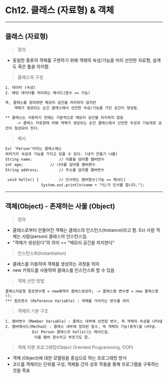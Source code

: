 # Ch12. 클래스 (자료형) & 객체
---
클래스 (자료형)
---
> 정의<br>
- 동일한 종류의 객체를 구현하기 위해 객체의 속성/기능을 미리 선언한 자료형, 설계도 혹은 틀을 의미함.

> 클래스의 구성<br>
```
1. 데이터 (속성)
2. 해당 데이터를 처리하는 메서드(함수 == 기능)
		
즉, 클래스를 정의하면 메모리 공간을 차지하지 않지만
    객체가 생성되는 순간 클래스에서 선언한 속성/기능을 가진 공간이 형성됨.

** 클래스는 사용하기 전에는 기본적으로 메모리 공간을 차지하지 않음
     -> 클래스 자료형에 의해 객체가 생성되는 순간 클래스에서 선언한 속성과 기능대로 공간이 형성되어 진다.
```
> 예시<br>
```	
Ex) 'Person'이라는 클래스에는
여러가지 속성과 기능을 가지고 있을 수 있다. (내가 만들기 나름)
String name;			// 이름을 담아줄 멤버변수
int age;			// 나이를 담아줄 멤버변수
String address;			// 주소를 담아줄 멤버변수
		
 void hello() {			// 인사하는 멤버함수(기능 == 메서드)
				System.out.println(name + "이/가 인사를 합니다.");
```
---
객체(Object) - 존재하는 사물 (Object) <br>
---
> 정의<br>
- 클래스로부터 만들어진 객체는 클래스의 인스턴스(Instance)라고 함.
		 Ex) 사람 객체는 사람(person) 클래스의 인스턴스임.
- "객체가 생성된다"의 의미 == "메모리 공간을 차지한다"
> 인스턴스화(Instantiation)<br>
- 클래스를 이용하여 객체를 생성하는 과정을 의미
- new 키워드를 사용하여 클래스를 인스턴스화 할 수 있음
> 객체 선언 방법<br>
```
클래스자료형 참조변수명 = new예약어 클래스생성자; -> 클래스명 변수명 = new 클래스명();
*** 참조변수 (Reference Variable) : 객체를 가리키는 변수를 의미
```
> 객체의 기본 구조<br>
```
1. 멤버변수 (Member Variable) : 클래스 내부에 선언된 변수, 즉 객체의 속성을 나타냄
2. 멤버메서드(Method) : 클래스 내부에 정의된 함수, 즉 객체의 기능(동작)을 나타냄.
		 	Ex) Person 클래스의 hello()는 메서드임.
			 이를 멤버 함수라고 부르기도 함.
```
> 객체 지향 프로그래밍(Object Oriented Programming, OOP)<br>
- 객체 (Object)에 대한 모델링을 중심으로 하는 프로그래밍 방식
- 코드를 객체라는 단위를 구성, 객체들 간의 상호 작용을 통해 프로그램을 구축하는 것을 목표
